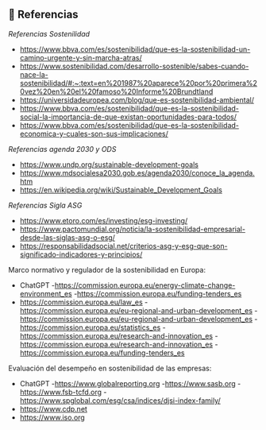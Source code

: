 ## 📖 **Referencias**

_Referencias Sostenilidad_

- https://www.bbva.com/es/sostenibilidad/que-es-la-sostenibilidad-un-camino-urgente-y-sin-marcha-atras/
- https://www.sostenibilidad.com/desarrollo-sostenible/sabes-cuando-nace-la-sostenibilidad/#:~:text=en%201987%20aparece%20por%20primera%20vez%20en%20el%20famoso%20Informe%20Brundtland
- https://universidadeuropea.com/blog/que-es-sostenibilidad-ambiental/
- https://www.bbva.com/es/sostenibilidad/que-es-la-sostenibilidad-social-la-importancia-de-que-existan-oportunidades-para-todos/
- https://www.bbva.com/es/sostenibilidad/que-es-la-sostenibilidad-economica-y-cuales-son-sus-implicaciones/

_Referencias agenda 2030 y ODS_

- https://www.undp.org/sustainable-development-goals
- https://www.mdsocialesa2030.gob.es/agenda2030/conoce_la_agenda.htm
- https://en.wikipedia.org/wiki/Sustainable_Development_Goals

_Referencias Sigla ASG_

- https://www.etoro.com/es/investing/esg-investing/
- https://www.pactomundial.org/noticia/la-sostenibilidad-empresarial-desde-las-siglas-asg-o-esg/
- https://responsabilidadsocial.net/criterios-asg-y-esg-que-son-significado-indicadores-y-principios/

Marco normativo y regulador de la sostenibilidad en Europa:

- ChatGPT
-https://commission.europa.eu/energy-climate-change-environment_es
-https://commission.europa.eu/funding-tenders_es
- https://commission.europa.eu/law_es
-https://commission.europa.eu/eu-regional-and-urban-development_es
-https://commission.europa.eu/eu-regional-and-urban-development_es
-https://commission.europa.eu/statistics_es
-https://commission.europa.eu/research-and-innovation_es
-https://commission.europa.eu/research-and-innovation_es
-https://commission.europa.eu/funding-tenders_es
    
Evaluación del desempeño en sostenibilidad de las empresas:

- ChatGPT
-https://www.globalreporting.org
-https://www.sasb.org
-https://www.fsb-tcfd.org
-https://www.spglobal.com/esg/csa/indices/djsi-index-family/
-  https://www.cdp.net
-  https://www.iso.org
